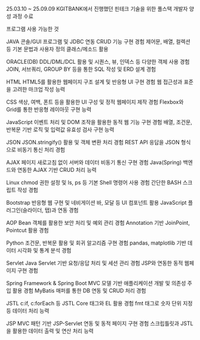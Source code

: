25.03.10 ~ 25.09.09
KGITBANK에서 진행했던 핀테크 기술을 위한 풀스택 개발자 양성 과정 수료

프로그램 사용 가능한 것

JAVA
콘솔/GUI 프로그램 및 JDBC 연동 CRUD 기능 구현 경험
제어문, 배열, 컬렉션 등 기본 문법과 사용자 정의 클래스/메소드 활용

ORACLE(DB)
DDL/DML/DCL 활용 및 시퀀스, 뷰, 인덱스 등 다양한 객체 사용 경험
JOIN, 서브쿼리, GROUP BY 등을 통한 SQL 작성 및 ERD 설계 경험

HTML
HTML5를 활용한 웹페이지 구조 설계 및 반응형 UI 구현 경험
웹 접근성과 표준을 고려한 마크업 작성 능력

CSS
색상, 여백, 폰트 등을 활용한 UI 구성 및 정적 웹페이지 제작 경험
Flexbox와 Grid를 통한 반응형 레이아웃 구현 능력

JavaScript
이벤트 처리 및 DOM 조작을 활용한 동적 웹 기능 구현 경험
배열, 조건문, 반복문 기반 로직 및 입력값 유효성 검사 구현 능력


JSON
JSON.stringify() 활용 및 객체 변환 처리 경험
REST API 응답을 JSON 형식으로 비동기 통신 처리 경험

AJAX
페이지 새로고침 없이 서버와 데이터 비동기 통신 구현 경험
Java(Spring) 백엔드와 연동한 AJAX 기반 CRUD 처리 능력

Linux
chmod 권한 설정 및 ls, ps 등 기본 Shell 명령어 사용 경험
간단한 BASH 스크립트 작성 경험

Bootstrap
반응형 웹 구현 및 네비게이션 바, 모달 등 UI 컴포넌트 활용
JavaScript 플러그인(슬라이더, 탭)과 연동 경험

AOP
Bean 객체를 활용한 보안 처리 및 예외 관리 경험
Annotation 기반 JoinPoint, Pointcut 활용 경험

Python
조건문, 반복문 활용 및 회귀 알고리즘 구현 경험
pandas, matplotlib 기반 데이터 시각화 및 통계 분석 경험

Servlet
Java Servlet 기반 요청/응답 처리 및 세션 관리 경험
JSP와 연동한 동적 웹페이지 구현 경험

Spring Framework & Spring Boot
MVC 모델 기반 애플리케이션 개발 및 의존성 주입 활용 경험
MyBatis 매퍼를 통한 DB 연동 및 CRUD 처리 경험

JSTL
c:if, c:forEach 등 JSTL Core 태그와 EL 활용 경험
fmt 태그로 숫자 단위 지정 등 데이터 처리 능력

JSP
MVC 패턴 기반 JSP-Servlet 연동 및 동적 페이지 구현 경험
스크립틀릿과 JSTL을 활용한 데이터 출력 및 연산 처리 능력
